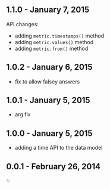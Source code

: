 
1.1.0 - January 7, 2015
-------------------------
API changes: 
- adding `metric.timestamps()` method
- adding `metric.values()` method
- adding `metric.from()` method

1.0.2 - January 6, 2015
-------------------------
- fix to allow falsey answers

1.0.1 - January 5, 2015
-------------------------
- arg fix

1.0.0 - January 5, 2015
-------------------------
- adding a time API to the data model

0.0.1 - February 26, 2014
-------------------------
:sparkles:
